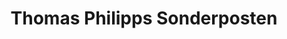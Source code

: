 ---
title: "Thomas Philipps Sonderposten"
url: /burgkunstadt/thomas-philipps-sonderposten/
shop: Kramladen
---